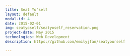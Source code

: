 ```yaml
---
title: Seat Yo'self
layout: default
modal-id: 4
date: 2015-02-01
img: seatyoself/seatyoself_reservation.png 
project-date: May 2015
technologies: Web Development
description: https://github.com/emilyjfan/seatyourself

---
```

